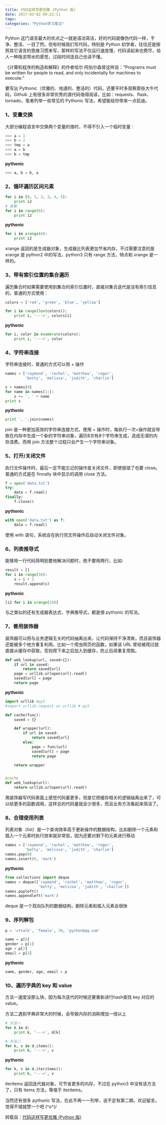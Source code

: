 ```yaml
---
title: 代码这样写更优雅 (Python 版)
date: 2017-03-02 09:22:11
tags:
categories: "Python学习笔记"
---
```


Python 这门语言最大的优点之一就是语法简洁，好的代码就像伪代码一样，干净、整洁、一目了然。但有时候我们写代码，特别是 Python 初学者，往往还是按照其它语言的思维习惯来写，那样的写法不仅运行速度慢，代码读起来也费尽，给人一种拖泥带水的感觉，过段时间连自己也读不懂。

《计算机程序的构造和解释》的作者哈尔·阿伯尔森曾这样说：“Programs must be written for people to read, and only incidentally for machines to execute.”

要写出 Pythonic（优雅的、地道的、整洁的）代码，还要平时多观察那些大牛代码，Github 上有很多非常优秀的源代码值得阅读，比如：requests、flask、tornado，笔者列举一些常见的 Pythonic 写法，希望能给你带来一点启迪。

### 1、变量交换

大部分编程语言中交换两个变量的值时，不得不引入一个临时变量：

```python
>>> a = 1
>>> b = 2
>>> tmp = a
>>> a = b
>>> b = tmp
```

**pythonic**

```python
>>> a, b = b, a
```

### 2、循环遍历区间元素

```python
for i in [0, 1, 2, 3, 4, 5]:
    print i2
# 或者
for i in range(6):
    print i2
```
**pythonic**

```python
for i in xrange(6):
    print i2
```

xrange 返回的是生成器对象，生成器比列表更加节省内存，不过需要注意的是 xrange 是 python2 中的写法，python3 只有 range 方法，特点和 xrange 是一样的。

### 3、带有索引位置的集合遍历

遍历集合时如果需要使用到集合的索引位置时，直接对集合迭代是没有索引信息的，普通的方式使用：

```python
colors = ['red', 'green', 'blue', 'yellow']

for i in range(len(colors)):
    print i, '--->', colors[i]
```

**pythonic**

```python
for i, color in enumerate(colors):
    print i, '--->', color
```

<!--more-->

### 4、字符串连接

字符串连接时，普通的方式可以用 + 操作

```python
names = ['raymond', 'rachel', 'matthew', 'roger',
         'betty', 'melissa', 'judith', 'charlie']

s = names[0]
for name in names[1:]:
    s += ', ' + name
print s
```

**pythonic**

```python
print ', '.join(names)
```

join 是一种更加高效的字符串连接方式，使用 + 操作时，每执行一次+操作就会导致在内存中生成一个新的字符串对象，遍历8次有8个字符串生成，造成无谓的内存浪费。而用 join 方法整个过程只会产生一个字符串对象。

### 5、打开/关闭文件

执行文件操作时，最后一定不能忘记的操作是关闭文件，即使报错了也要 close。普通的方式是在 finnally 块中显示的调用 close 方法。

```python
f = open('data.txt')
try:
    data = f.read()
finally:
    f.close()
```

**pythonic**

```python
with open('data.txt') as f:
    data = f.read()
```

使用 with 语句，系统会在执行完文件操作后自动关闭文件对象。

### 6、列表推导式

能够用一行代码简明扼要地解决问题时，绝不要用两行，比如:

```python
result = []
for i in range(10):
    s = i + 2
    result.append(s)
```

**pythonic**

```python
[i2 for i in xrange(10)]
```

与之类似的还有生成器表达式、字典推导式，都是很 pythonic 的写法。

### 7、善用装饰器

装饰器可以把与业务逻辑无关的代码抽离出来，让代码保持干净清爽，而且装饰器还能被多个地方重复利用。比如一个爬虫网页的函数，如果该 URL 曾经被爬过就直接从缓存中获取，否则爬下来之后加入到缓存，防止后续重复爬取。

```python
def web_lookup(url, saved={}):
    if url in saved:
        return saved[url]
    page = urllib.urlopen(url).read()
    saved[url] = page
    return page
```

**pythonic**

```python
import urllib #py2
#import urllib.request as urllib # py3

def cache(func):
    saved = {}

    def wrapper(url):
        if url in saved:
            return saved[url]
        else:
            page = func(url)
            saved[url] = page
            return page

    return wrapper


@cache
def web_lookup(url):
    return urllib.urlopen(url).read()
```

用装饰器写代码表面上感觉代码量更多，但是它把缓存相关的逻辑抽离出来了，可以给更多的函数调用，这样总的代码量就会少很多，而且业务方法看起来简洁了。

### 8、合理使用列表

列表对象（list）是一个查询效率高于更新操作的数据结构，比如删除一个元素和插入一个元素时执行效率就非常低，因为还要对剩下的元素进行移动

```python
names = ['raymond', 'rachel', 'matthew', 'roger',
         'betty', 'melissa', 'judith', 'charlie']
names.pop(0)
names.insert(0, 'mark')

```

**pythonic**

```python
from collections import deque
names = deque(['raymond', 'rachel', 'matthew', 'roger',
               'betty', 'melissa', 'judith', 'charlie'])
names.popleft()
names.appendleft('mark')
```

deque 是一个双向队列的数据结构，删除元素和插入元素会很快

### 9、序列解包

```python
p = 'vttalk', 'female', 30, 'python@qq.com'

name = p[0]
gender = p[1]
age = p[2]
email = p[3]
```

**pythonic**

```python
name, gender, age, email = p
```

### 10、遍历字典的 key 和 value

方法一速度没那么快，因为每次迭代的时候还要重新进行hash查找 key 对应的 value。

方法二遇到字典非常大的时候，会导致内存的消耗增加一倍以上

```python
# 方法一
for k in d:
    print k, '--->', d[k]

# 方法二
for k, v in d.items():
    print k, '--->', v
```

**pythonic**

```python
for k, v in d.iteritems():
    print k, '--->', v
```

iteritems 返回迭代器对象，可节省更多的内存，不过在 python3 中没有该方法了，只有 items 方法，等值于 iteritems。

​当然还有很多 pythonic 写法，在此不再一一列举，说不定有第二期，欢迎留言。觉得不错就赞一个吧 (^o^)/

转载自：[代码这样写更优雅 (Python 版)](https://gold.xitu.io/post/58b6c2e28fd9c50ef3764777)
